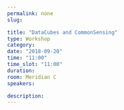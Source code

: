 ```yaml
---
permalink: none
slug:

title: "DataCubes and CommonSensing"
type: Workshop
category:
date: "2018-09-20"
time: "11:00"
time_slot: "11:00"
duration:
room: Meridian C
speakers:

description:
---
```

